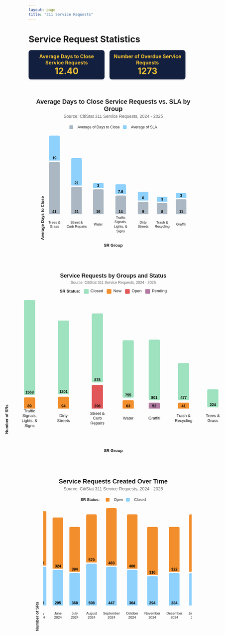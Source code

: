 ```yaml
---
layout: page
title: "311 Service Requests"
---
```


# Service Request Statistics

<b></b>
<b></b>

<!-- Stat Boxes -->
<div style="display: flex; gap: 16px; justify-content: center; align-items: stretch;">
  <div style="background-color: #121f3f; padding: 10px; border-radius: 8px; width: 250px; text-align: center; box-shadow: 0 2px 4px rgba(0,0,0,0.1);">
    <div style="color: #f1c232; font-weight: bold; font-size: 16px;">Average Days to Close Service Requests</div>
    <div style="color: #f1c232; font-weight: bold; font-size: 28px;">12.40</div>
  </div>
  <div style="background-color: #121f3f; padding: 10px; border-radius: 8px; width: 250px; text-align: center; box-shadow: 0 2px 4px rgba(0,0,0,0.1);">
    <div style="color: #f1c232; font-weight: bold; font-size: 16px;">Number of Overdue Service Requests</div>
    <div style="color: #f1c232; font-weight: bold; font-size: 28px;">1273</div>
  </div>
</div>

<style>
/* General Layout */
.bar-chart {
  max-width: 900px;
  margin: 40px auto;
  padding: 20px;
  font-family: sans-serif;
  display: block;
  text-align: center;
}
.chart-title {
  text-align: center;
  font-size: 20px;
  font-weight: bold;
  margin-bottom: 4px;
}
.chart-subtitle {
  text-align: center;
  font-size: 14px;
  color: #666;
  margin-bottom: 20px;
}
.chart-legend {
  display: flex;
  justify-content: center;
  align-items: center;
  font-size: 12px;
  margin-bottom: 20px;
  gap: 10px;
}
.chart-legend span {
  display: inline-block;
  width: 12px;
  height: 12px;
  border-radius: 2px;
  margin-right: 4px;
}

/* Bar Area */
.bar-container {
  display: flex;
  align-items: flex-end;
  gap: 20px;
  overflow-x: auto;
  padding-bottom: 30px;
}
.bar-group {
  display: flex;
  flex-direction: column;
  align-items: center;
  gap: 4px;
}

/* Bar and Labels */
.bar {
  width: 30px;
  display: flex;
  align-items: flex-end;
  justify-content: center;
  font-size: 12px;
  font-weight: bold;
  color: #000;
  border-radius: 4px 4px 0 0;
  padding: 2px;
  line-height: 1;
}
.bar-name {
  font-size: 11px;
  text-align: center;
  max-width: 70px;
  display: flex;
  flex-direction: column;
  line-height: 1.2;
  gap: 2px;
  height: 39px;
  justify-content: center;
  align-items: center;
  margin-top: 9px;
}
.bar-label {
  margin-top: 6px;
  font-size: 11px;
  text-align: center;
  max-width: 70px;
  line-height: 1.2;
  height: 28px; /* Fix height to prevent pushing bars */
  display: flex;
  align-items: center;
  justify-content: center;
  flex-direction: column;
  white-space: normal;
}


/* Bar Colors */
.close-bar { background-color: #abb8c3; }
.sla-bar { background-color: #8ed1fc; }
.closed { background-color: #9FE2BF; }
.new { background-color: #f28e2c; }
.open { background-color: #e15759; }
.pending { background-color: #b07aa1; }
</style>

<!-- Chart 1: Average vs SLA -->
<div class="bar-chart" aria-label="Average Days to Close Service Requests vs. SLA by Group">
  <div class="chart-title">Average Days to Close Service Requests vs. SLA by Group</div>
  <div class="chart-subtitle">Source: CitiStat 311 Service Requests, 2024 - 2025</div>
  <div class="chart-legend">
    <span style="background-color: #abb8c3;"></span> Average of Days to Close
    <span style="background-color: #8ed1fc;"></span> Average of SLA
  </div>

  <div style="display: flex; align-items: flex-end; max-width: 100%; overflow-x: auto;">
    <!-- Y-axis label -->
    <div style="writing-mode: vertical-rl; transform: rotate(180deg); font-weight: bold; font-size: 13px; margin-right: 12px; text-align: center; white-space: nowrap;">
      Average Days to Close
    </div>

  <div class="bar-container" style="min-width: 400px;">
      <div class="bar-group">
        <div class="bar sla-bar" style="height: 76px;">19</div>
        <div class="bar close-bar" style="height: 164px;">41</div>
        <div class="bar-name">Trees &amp;<br>Grass</div>
      </div>
      <div class="bar-group">
        <div class="bar sla-bar" style="height: 84px;">21</div>
        <div class="bar close-bar" style="height: 84px;">21</div>
        <div class="bar-name">Street &amp;<br>Curb Repairs</div>
      </div>
      <div class="bar-group">
        <div class="bar sla-bar" style="height: 12px;">3</div>
        <div class="bar close-bar" style="height: 76px;">19</div>
        <div class="bar-name">Water</div>
      </div>
      <div class="bar-group">
        <div class="bar sla-bar" style="height: 28px;">7.6</div>
        <div class="bar close-bar" style="height: 56px;">14</div>
        <div class="bar-name">
          <span>Traffic Signals,</span>
          <span>Lights, &amp;</span>
          <span>Signs</span>
        </div>
      </div>
      <div class="bar-group">
        <div class="bar sla-bar" style="height: 24px;">6</div>
        <div class="bar close-bar" style="height: 36px;">9</div>
        <div class="bar-name">Dirty<br>Streets</div>
      </div>
      <div class="bar-group">
        <div class="bar sla-bar" style="height: 12px;">3</div>
        <div class="bar close-bar" style="height: 32px;">8</div>
        <div class="bar-name">Trash &amp;<br>Recycling</div>
      </div>
      <div class="bar-group">
        <div class="bar sla-bar" style="height: 12px;">3</div>
        <div class="bar close-bar" style="height: 44px;">11</div>
        <div class="bar-name">Graffiti</div>
      </div>
    </div>
  </div>

  <!-- X-axis label -->
  <div style="margin-top: 10px; font-weight: bold; font-size: 13px; text-align: center; white-space: nowrap;">
    SR Group
  </div>
</div>

<!-- Chart 2: Service Requests by Group and Status -->

<style>
.bar-chart {
  width: 100%;
  max-width: 900px;
  margin: 40px auto;
  padding: 20px;
  font-family: sans-serif;
  text-align: center;
  display: flex;
  flex-direction: column;
  align-items: center;
}

.bar-container {
  display: flex;
  align-items: flex-end;
  justify-content: center;
  gap: 20px;
  overflow-x: auto;
  padding-bottom: 30px;
}
</style>
<!-- Chart 2: Service Requests by Group and Status -->
<div class="bar-chart" style="max-width: 900px; margin: 0 auto; font-family: Arial, sans-serif;">

  <div class="chart-title" style="text-align: center; font-weight: bold; font-size: 18px; margin-bottom: 4px;">
    Service Requests by Groups and Status
  </div>
  <div class="chart-subtitle" style="text-align: center; font-size: 12px; color: #666; margin-bottom: 12px;">
    Source: CitiStat 311 Service Requests, 2024 - 2025
  </div>

  <div class="chart-legend" style="display: flex; justify-content: center; align-items: center; gap: 12px; font-size: 13px; margin-bottom: 20px;">
    <div style="font-weight: bold;">SR Status:</div>
    <div><span style="display: inline-block; width: 15px; height: 15px; background-color: #9FE2BF; margin-right: 6px; vertical-align: middle;"></span>Closed</div>
    <div><span style="display: inline-block; width: 15px; height: 15px; background-color: #f28e2c; margin-right: 6px; vertical-align: middle;"></span>New</div>
    <div><span style="display: inline-block; width: 15px; height: 15px; background-color: #e15759; margin-right: 6px; vertical-align: middle;"></span>Open</div>
    <div><span style="display: inline-block; width: 15px; height: 15px; background-color: #b07aa1; margin-right: 6px; vertical-align: middle;"></span>Pending</div>
  </div>

  <div style="display: flex; align-items: flex-end; overflow-x: auto; padding-bottom: 30px;">

  <!-- Y-axis label -->
  <div style="writing-mode: vertical-rl; transform: rotate(180deg); font-weight: bold; font-size: 13px; margin-right: 16px; white-space: nowrap; min-width: 20px; text-align: center;">
      Number of SRs
    </div>

  <div class="bar-container" style="display: flex; gap: 24px;">

  <div class="bar-group" style="display: flex; flex-direction: column; align-items: center; min-width: 90px;">
        <div class="bar closed" style="height: 300px; background-color: #9FE2BF; width: 32px; border-radius: 4px; margin-bottom: 4px; display: flex; justify-content: center; align-items: flex-end; color: black; font-weight: bold;">
          1568
        </div>
        <div class="bar new" style="height: 32px; background-color: #f28e2c; width: 32px; border-radius: 4px 4px 0 0; display: flex; justify-content: center; align-items: flex-end; color: black; font-weight: bold;">
          89
        </div>
        <div class="bar-name" style="margin-top: 8px; font-size: 13px; text-align: center; line-height: 1.2;">
          Traffic Signals,<br>Lights, &<br>Signs
        </div>
      </div>

  <div class="bar-group" style="display: flex; flex-direction: column; align-items: center; min-width: 80px;">
        <div class="bar closed" style="height: 232px; background-color: #9FE2BF; width: 32px; border-radius: 4px; margin-bottom: 4px; color: black; font-weight: bold; display: flex; justify-content: center; align-items: flex-end;">
          1201
        </div>
        <div class="bar new" style="height: 34px; background-color: #f28e2c; width: 32px; border-radius: 4px 4px 0 0; color: black; font-weight: bold; display: flex; justify-content: center; align-items: flex-end;">
          94
        </div>
        <div class="bar-name" style="margin-top: 8px; font-size: 13px; text-align: center; line-height: 1.2;">
          Dirty<br>Streets
        </div>
      </div>

  <div class="bar-group" style="display: flex; flex-direction: column; align-items: center; min-width: 90px;">
        <div class="bar closed" style="height: 217px; background-color: #9FE2BF; width: 32px; border-radius: 4px; margin-bottom: 4px; color: black; font-weight: bold; display: flex; justify-content: center; align-items: flex-end;">
          878
        </div>
        <div class="bar open" style="height: 72px; background-color: #e15759; width: 32px; border-radius: 4px 4px 0 0; color: black; font-weight: bold; display: flex; justify-content: center; align-items: flex-end;">
          298
        </div>
        <div class="bar-name" style="margin-top: 8px; font-size: 13px; text-align: center; line-height: 1.2;">
          Street &<br>Curb<br>Repairs
        </div>
      </div>

  <div class="bar-group" style="display: flex; flex-direction: column; align-items: center; min-width: 60px;">
        <div class="bar closed" style="height: 180px; background-color: #9FE2BF; width: 32px; border-radius: 4px; margin-bottom: 4px; color: black; font-weight: bold; display: flex; justify-content: center; align-items: flex-end;">
          755
        </div>
        <div class="bar new" style="height: 23px; background-color: #f28e2c; width: 32px; border-radius: 4px 4px 0 0; color: black; font-weight: bold; display: flex; justify-content: center; align-items: flex-end;">
          63
        </div>
        <div class="bar-name" style="margin-top: 8px; font-size: 13px; text-align: center;">
          Water
        </div>
      </div>

  <div class="bar-group" style="display: flex; flex-direction: column; align-items: center; min-width: 60px;">
        <div class="bar closed" style="height: 190px; background-color: #9FE2BF; width: 32px; border-radius: 4px; margin-bottom: 4px; color: black; font-weight: bold; display: flex; justify-content: center; align-items: flex-end;">
          801
        </div>
        <div class="bar pending" style="height: 15px; background-color: #b07aa1; width: 32px; border-radius: 4px 4px 0 0; color: black; font-weight: bold; display: flex; justify-content: center; align-items: flex-end;">
          52
        </div>
        <div class="bar-name" style="margin-top: 8px; font-size: 13px; text-align: center;">
          Graffiti
        </div>
      </div>

  <div class="bar-group" style="display: flex; flex-direction: column; align-items: center; min-width: 80px;">
        <div class="bar closed" style="height: 115px; background-color: #9FE2BF; width: 32px; border-radius: 4px; margin-bottom: 4px; color: black; font-weight: bold; display: flex; justify-content: center; align-items: flex-end;">
          477
        </div>
        <div class="bar new" style="height: 15px; background-color: #f28e2c; width: 32px; border-radius: 4px 4px 0 0; color: black; font-weight: bold; display: flex; justify-content: center; align-items: flex-end;">
          41
        </div>
        <div class="bar-name" style="margin-top: 8px; font-size: 13px; text-align: center; line-height: 1.2;">
          Trash &<br>Recycling
        </div>
      </div>

   <div class="bar-group" style="display: flex; flex-direction: column; align-items: center; min-width: 60px;">
        <div class="bar closed" style="height: 54px; background-color: #9FE2BF; width: 32px; border-radius: 4px; margin-bottom: 4px; color: black; font-weight: bold; display: flex; justify-content: center; align-items: flex-end;">
          224
        </div>
        <div class="bar-name" style="margin-top: 8px; font-size: 13px; text-align: center;">
          Trees &<br>Grass
        </div>
      </div>

   </div> <!-- end bar-container -->

  </div> <!-- end flex container -->

  <!-- X-axis Label -->
  <div style="text-align: center; font-weight: bold; font-size: 13px; margin-top: 16px;">
    SR Group
  </div>

</div>


<!-- Chart 3: Service Requests Created Over Time -->

<div class="bar-chart">
  <div class="chart-title">Service Requests Created Over Time</div>
  <div class="chart-subtitle">Source: CitiStat 311 Service Requests, 2024 - 2025</div>
  <div class="chart-legend">
    <div style="font-weight: bold; margin-right: 10px;">SR Status:</div>
    <span style="background-color: #f28e2c;"></span> Open
    <span style="background-color: #8ed1fc;"></span> Closed
  </div>

   <div style="display: flex; align-items: flex-end; max-width: 100%; overflow-x: auto;">
    <!-- Y-axis label -->
    <div style="writing-mode: vertical-rl; transform: rotate(180deg); font-weight: bold; font-size: 13px; margin-right: 12px; text-align: center; white-space: nowrap;">
      Number of SRs
    </div>
     
  <div class="bar-container">
    <div class="bar-group">
      <div class="bar" style="background-color: #f28e2c; height: 160px;">450</div>
      <div class="bar" style="background-color: #8ed1fc; height: 120px;">436</div>
      <div class="bar-name">January<br>2024</div>
    </div>
    <div class="bar-group">
      <div class="bar" style="background-color: #f28e2c; height: 180px;">308</div>
      <div class="bar" style="background-color: #8ed1fc; height: 100px;">288</div>
      <div class="bar-name">February<br>2024</div>
    </div>
    <div class="bar-group">
      <div class="bar" style="background-color: #f28e2c; height: 140px;">319</div>
      <div class="bar" style="background-color: #8ed1fc; height: 110px;">299</div>
      <div class="bar-name">March<br>2024</div>
    </div>
    <div class="bar-group">
      <div class="bar" style="background-color: #f28e2c; height: 150px;">391</div>
      <div class="bar" style="background-color: #8ed1fc; height: 130px;">371</div>
      <div class="bar-name">April<br>2024</div>
    </div>
    <div class="bar-group">
      <div class="bar" style="background-color: #f28e2c; height: 170px;">386</div>
      <div class="bar" style="background-color: #8ed1fc; height: 120px;">356</div>
      <div class="bar-name">May<br>2024</div>
    </div>
    <div class="bar-group">
      <div class="bar" style="background-color: #f28e2c; height: 160px;">324</div>
      <div class="bar" style="background-color: #8ed1fc; height: 110px;">295</div>
      <div class="bar-name">June<br>2024</div>
    </div>
    <div class="bar-group">
      <div class="bar" style="background-color: #f28e2c; height: 140px;">394</div>
      <div class="bar" style="background-color: #8ed1fc; height: 100px;">368</div>
      <div class="bar-name">July<br>2024</div>
    </div>
    <div class="bar-group">
      <div class="bar" style="background-color: #f28e2c; height: 150px;">579</div>
      <div class="bar" style="background-color: #8ed1fc; height: 130px;">508</div>
      <div class="bar-name">August<br>2024</div>
    </div>
    <div class="bar-group">
      <div class="bar" style="background-color: #f28e2c; height: 180px;">483</div>
      <div class="bar" style="background-color: #8ed1fc; height: 120px;">447</div>
      <div class="bar-name">September 2024</div>
    </div>
    <div class="bar-group">
      <div class="bar" style="background-color: #f28e2c; height: 170px;">400</div>
      <div class="bar" style="background-color: #8ed1fc; height: 110px;">364</div>
      <div class="bar-name">October<br>2024</div>
    </div>
    <div class="bar-group">
      <div class="bar" style="background-color: #f28e2c; height: 150px;">310</div>
      <div class="bar" style="background-color: #8ed1fc; height: 90px;">294</div>
      <div class="bar-name">November<br>2024</div>
    </div>
    <div class="bar-group">
      <div class="bar" style="background-color: #f28e2c; height: 140px;">322</div>
      <div class="bar" style="background-color: #8ed1fc; height: 100px;">284</div>
      <div class="bar-name">December<br>2024</div>
    </div>
    <div class="bar-group">
      <div class="bar" style="background-color: #f28e2c; height: 180px;">407</div>
      <div class="bar" style="background-color: #8ed1fc; height: 100px;">316</div>
      <div class="bar-name">January<br>2025</div>
    </div>
    <div class="bar-group">
      <div class="bar" style="background-color: #f28e2c; height: 180px;">386</div>
      <div class="bar" style="background-color: #8ed1fc; height: 100px;">354</div>
      <div class="bar-name">February<br>2025</div>
    </div>
    <div class="bar-group">
      <div class="bar" style="background-color: #f28e2c; height: 180px;">377</div>
      <div class="bar" style="background-color: #8ed1fc; height: 100px;">337</div>
      <div class="bar-name">March<br>2025</div>
    </div>
    <div class="bar-group">
      <div class="bar" style="background-color: #f28e2c; height: 180px;">355</div>
      <div class="bar" style="background-color: #8ed1fc; height: 100px;">302</div>
      <div class="bar-name">April<br>2025</div>
    </div>
    <div class="bar-group">
      <div class="bar" style="background-color: #f28e2c; height: 180px;">331</div>
      <div class="bar" style="background-color: #8ed1fc; height: 100px;">231</div>
      <div class="bar-name">May<br>2025</div>
    </div>
  </div>
</div>
